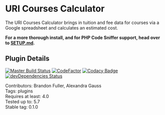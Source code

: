 # URI Courses Calculator

The URI Courses Calculator brings in tuition and fee data for courses via a Google spreadsheet and calculates an estimated cost.



**For a more thorough install, and for PHP Code Sniffer support, head over to [SETUP.md](https://github.com/uriweb/uri-plugin-template/blob/master/SETUP.md).**


## Plugin Details

[![Master Build Status](https://travis-ci.com/uriweb/uri-plugin-template.svg?branch=master "Master build status")](https://travis-ci.com/uriweb/uri-plugin-template)
[![CodeFactor](https://www.codefactor.io/repository/github/uriweb/uri-plugin-template/badge/master)](https://www.codefactor.io/repository/github/uriweb/uri-plugin-template/overview/master)
[![Codacy Badge](https://api.codacy.com/project/badge/Grade/77712193bd8643f88fad1fbdc8a02c87)](https://www.codacy.com/app/uriweb/uri-plugin-template?utm_source=github.com&amp;utm_medium=referral&amp;utm_content=uriweb/uri-plugin-template&amp;utm_campaign=Badge_Grade)
[![devDependencies Status](https://david-dm.org/uriweb/uri-plugin-template/dev-status.svg)](https://david-dm.org/uriweb/uri-plugin-template?type=dev)



Contributors: Brandon Fuller, Alexandra Gauss  
Tags: plugins  
Requires at least: 4.0  
Tested up to: 5.7  
Stable tag: 0.1.0  
